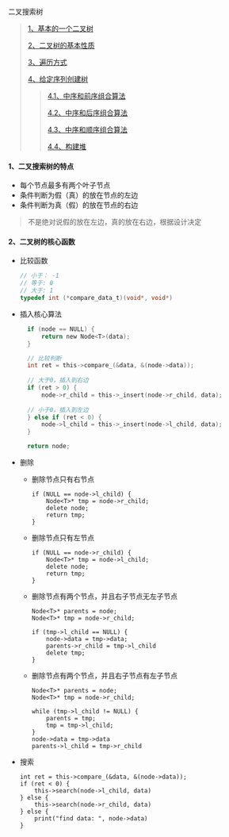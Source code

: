 二叉搜索树

> [1、基本的一个二叉树](#1)
>
> [2、二叉树的基本性质](#2)
>
> [3、遍历方式](#3)
>
> [4、给定序列创建树](#4)
> 
> > [4.1、中序和前序组合算法](#4.1)
> > 
> > [4.2、中序和后序组合算法](#4.2)
> > 
> > [4.3、中序和顺序组合算法](#4.3)
> > 
> > [4.4、构建堆](#4.4)
> 



<h4 id='1'> 1、二叉搜索树的特点 </h4>

- 每个节点最多有两个叶子节点
- 条件判断为假（真）的放在节点的左边
- 条件判断为真（假）的放在节点的右边

> 不是绝对说假的放在左边，真的放在右边，根据设计决定

<h4 id='2'> 2、二叉树的核心函数 </h4>

- 比较函数

	```c
	// 小于： -1
	// 等于: 0
	// 大于: 1
	typedef int (*compare_data_t)(void*, void*)
	```

- 插入核心算法

  ```c
    if (node == NULL) {
        return new Node<T>(data);
    }

    // 比较判断
    int ret = this->compare_(&data, &(node->data));
    
    // 大于0，插入到右边
    if (ret > 0) {
        node->r_child = this->_insert(node->r_child, data);
        
    // 小于0，插入到左边
    } else if (ret < 0) {
        node->l_child = this->_insert(node->l_child, data);
    }

    return node;
  ```
  
- 删除

	- 删除节点只有右节点
		
		```
		if (NULL == node->l_child) {
			Node<T>* tmp = node->r_child;
        	delete node;
        	return tmp;
    	}
		```
		
	- 删除节点只有左节点
		
		```
	    if (NULL == node->r_child) {
	        Node<T>* tmp = node->l_child;
	        delete node;
	        return tmp;
	    }
		```
		
	- 删除节点有两个节点，并且右子节点无左子节点
	
		```
	 	Node<T>* parents = node;
    	Node<T>* tmp = node->r_child;
    	
    	if (tmp->l_child == NULL) {
    		node->data = tmp->data;
    		parents->r_child = tmp->l_child
    		delete tmp;
    	}
      ```
	- 删除节点有两个节点，并且右子节点有左子节点
	
		```
	 	Node<T>* parents = node;
    	Node<T>* tmp = node->r_child;
    	
    	while (tmp->l_child != NULL) {
    		parents = tmp;
    		tmp = tmp->l_child;
    	}
    	node->data = tmp->data
    	parents->l_child = tmp->r_child
      ```

- 搜索

	```
 	int ret = this->compare_(&data, &(node->data));
	if (ret < 0) {
		this->search(node->l_child, data)
	} else {
		this->search(node->r_child, data)
	} else {
		print("find data: ", node->data)
	}
	```
